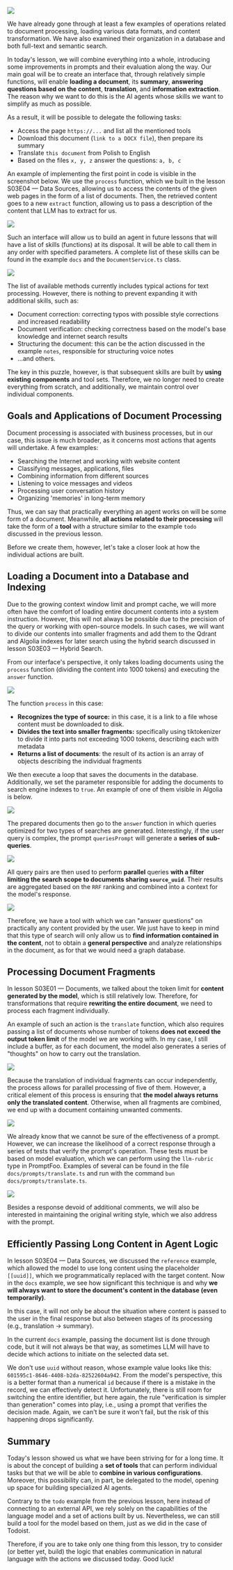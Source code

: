 ![](https://cloud.overment.com/S04E02-1732553638.png)

We have already gone through at least a few examples of operations related to document processing, loading various data formats, and content transformation. We have also examined their organization in a database and both full-text and semantic search.

In today's lesson, we will combine everything into a whole, introducing some improvements in prompts and their evaluation along the way. Our main goal will be to create an interface that, through relatively simple functions, will enable **loading a document**, its **summary**, **answering questions based on the content**, **translation**, and **information extraction**. The reason why we want to do this is the AI agents whose skills we want to simplify as much as possible.

As a result, it will be possible to delegate the following tasks:

- Access the page `https://...` and list all the mentioned tools
- Download this document (`link to a DOCX file`), then prepare its summary
- Translate `this document` from Polish to English
- Based on the files `x, y, z` answer the questions: `a, b, c`

An example of implementing the first point in code is visible in the screenshot below. We use the `process` function, which we built in the lesson S03E04 — Data Sources, allowing us to access the contents of the given web pages in the form of a list of documents. Then, the retrieved content goes to a new `extract` function, allowing us to pass a description of the content that LLM has to extract for us.

![](https://cloud.overment.com/2024-10-17/aidevs3_extract-be1d72f6-a.png)

Such an interface will allow us to build an agent in future lessons that will have a list of skills (functions) at its disposal. It will be able to call them in any order with specified parameters. A complete list of these skills can be found in the example `docs` and the `DocumentService.ts` class.

![](https://cloud.overment.com/2024-10-17/aidevs3_actions-48bfcd39-1.png)

The list of available methods currently includes typical actions for text processing. However, there is nothing to prevent expanding it with additional skills, such as:

- Document correction: correcting typos with possible style corrections and increased readability
- Document verification: checking correctness based on the model's base knowledge and internet search results
- Structuring the document: this can be the action discussed in the example `notes`, responsible for structuring voice notes
- ...and others.

The key in this puzzle, however, is that subsequent skills are built by **using existing components** and tool sets. Therefore, we no longer need to create everything from scratch, and additionally, we maintain control over individual components.

## Goals and Applications of Document Processing

Document processing is associated with business processes, but in our case, this issue is much broader, as it concerns most actions that agents will undertake. A few examples:

- Searching the Internet and working with website content
- Classifying messages, applications, files
- Combining information from different sources
- Listening to voice messages and videos
- Processing user conversation history
- Organizing 'memories' in long-term memory

Thus, we can say that practically everything an agent works on will be some form of a document. Meanwhile, **all actions related to their processing** will take the form of a **tool** with a structure similar to the example `todo` discussed in the previous lesson.

Before we create them, however, let's take a closer look at how the individual actions are built.

## Loading a Document into a Database and Indexing

Due to the growing context window limit and prompt cache, we will more often have the comfort of loading entire document contents into a system instruction. However, this will not always be possible due to the precision of the query or working with open-source models. In such cases, we will want to divide our contents into smaller fragments and add them to the Qdrant and Algolia indexes for later search using the hybrid search discussed in lesson S03E03 — Hybrid Search.

From our interface's perspective, it only takes loading documents using the `process` function (dividing the content into 1000 tokens) and executing the `answer` function.

![](https://cloud.overment.com/2024-10-17/aidevs3_answer-fd9bbe4b-2.png)

The function `process` in this case:

- **Recognizes the type of source:** in this case, it is a link to a file whose content must be downloaded to disk.
- **Divides the text into smaller fragments:** specifically using tiktokenizer to divide it into parts not exceeding 1000 tokens, describing each with metadata
- **Returns a list of documents**: the result of its action is an array of objects describing the individual fragments

We then execute a loop that saves the documents in the database. Additionally, we set the parameter responsible for adding the documents to search engine indexes to `true`. An example of one of them visible in Algolia is below.

![](https://cloud.overment.com/2024-10-17/aidevs3_index-80290d72-b.png)

The prepared documents then go to the `answer` function in which queries optimized for two types of searches are generated. Interestingly, if the user query is complex, the prompt `queriesPrompt` will generate a **series of sub-queries**.

![](https://cloud.overment.com/2024-10-17/aidevs3_hybrid_queries-8543f038-9.png)

All query pairs are then used to perform **parallel** queries **with a filter limiting the search scope to documents sharing `source_uuid`**. Their results are aggregated based on the `RRF` ranking and combined into a context for the model's response.

![](https://cloud.overment.com/2024-10-17/aidevs3_hybrid_search-386e7d67-8.png)

Therefore, we have a tool with which we can "answer questions" on practically any content provided by the user. We just have to keep in mind that this type of search will only allow us to **find information contained in the content**, not to obtain a **general perspective** and analyze relationships in the document, as for that we would need a graph database.

## Processing Document Fragments

In lesson S03E01 — Documents, we talked about the token limit for **content generated by the model**, which is still relatively low. Therefore, for transformations that require **rewriting the entire document**, we need to process each fragment individually.

An example of such an action is the `translate` function, which also requires passing a list of documents whose number of tokens **does not exceed the output token limit** of the model we are working with. In my case, I still include a buffer, as for each document, the model also generates a series of "thoughts" on how to carry out the translation.

![](https://cloud.overment.com/2024-10-17/aidevs3_translation-af25933d-9.png)

Because the translation of individual fragments can occur independently, the process allows for parallel processing of five of them. However, a critical element of this process is ensuring that **the model always returns only the translated content**. Otherwise, when all fragments are combined, we end up with a document containing unwanted comments.

![](https://cloud.overment.com/2024-10-17/aidevs3_translate-715acac5-d.png)

We already know that we cannot be sure of the effectiveness of a prompt. However, we can increase the likelihood of a correct response through a series of tests that verify the prompt's operation. These tests must be based on model evaluation, which we can perform using the `llm-rubric` type in PromptFoo. Examples of several can be found in the file `docs/prompts/translate.ts` and run with the command `bun docs/prompts/translate.ts`.

![](https://cloud.overment.com/2024-10-17/aidevs3_evaluations-0b7b3f02-2.png)

Besides a response devoid of additional comments, we will also be interested in maintaining the original writing style, which we also address with the prompt.

## Efficiently Passing Long Content in Agent Logic

In lesson S03E04 — Data Sources, we discussed the `reference` example, which allowed the model to use long content using the placeholder `[[uuid]]`, which we programmatically replaced with the target content. Now in the `docs` example, we see how significant this technique is and why **we will always want to store the document's content in the database (even temporarily)**.

In this case, it will not only be about the situation where content is passed to the user in the final response but also between stages of its processing (e.g., translation → summary).

In the current `docs` example, passing the document list is done through code, but it will not always be that way, as sometimes LLM will have to decide which actions to initiate on the selected data set.

We don't use `uuid` without reason, whose example value looks like this: `601595c1-8646-4408-b2da-82522604a942`. From the model's perspective, this is a better format than a numerical `id` because if there is a mistake in the record, we can effectively detect it. Unfortunately, there is still room for switching the entire identifier, but here again, the rule "verification is simpler than generation" comes into play, i.e., using a prompt that verifies the decision made. Again, we can't be sure it won't fail, but the risk of this happening drops significantly.

## Summary

Today's lesson showed us what we have been striving for for a long time. It is about the concept of building a **set of tools** that can perform individual tasks but that we will be able to **combine in various configurations**. Moreover, this possibility can, in part, be delegated to the model, opening up space for building specialized AI agents.

Contrary to the `todo` example from the previous lesson, here instead of connecting to an external API, we rely solely on the capabilities of the language model and a set of actions built by us. Nevertheless, we can still build a tool for the model based on them, just as we did in the case of Todoist.

Therefore, if you are to take only one thing from this lesson, try to consider (or better yet, build) the logic that enables communication in natural language with the actions we discussed today.
Good luck!